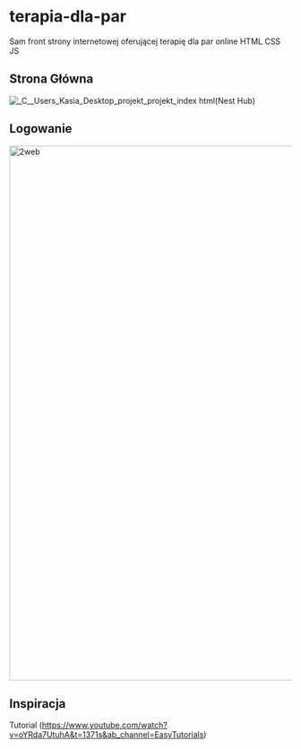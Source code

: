 # terapia-dla-par
Sam front strony internetowej oferującej terapię dla par online HTML CSS JS
## Strona Główna

![_C__Users_Kasia_Desktop_projekt_projekt_index html(Nest Hub)](https://user-images.githubusercontent.com/94643456/224184427-57697851-1e62-44ee-a8f4-134fee327b9c.png)
## Logowanie

<img width="955" alt="2web" src="https://user-images.githubusercontent.com/94643456/224184809-3f5bab48-edc1-4b32-9dbd-da63b45bedb9.PNG">

## Inspiracja
Tutorial (https://www.youtube.com/watch?v=oYRda7UtuhA&t=1371s&ab_channel=EasyTutorials)
